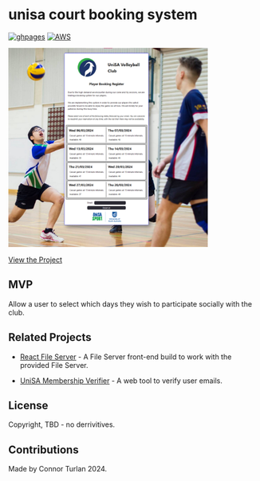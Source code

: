 # unisa court booking system

[![ghpages](https://github.com/connorturlan/unisa-court-booking/actions/workflows/ghpages-deploy.yml/badge.svg)](https://github.com/connorturlan/unisa-court-booking/actions/workflows/ghpages-deploy.yml) [![AWS](https://github.com/connorturlan/unisa-court-booking/actions/workflows/sam-deploy.yml/badge.svg)](https://github.com/connorturlan/unisa-court-booking/actions/workflows/sam-deploy.yml)

<img src="./docs/preview.png" height="400px" width="400px" />

[View the Project](https://connorturlan.github.io/unisa-court-booking/)

## MVP

Allow a user to select which days they wish to participate socially with the club.

<!-- ## Implementation -->

## Related Projects

- [React File Server](https://github.com/connorturlan/file-server-react) - A File Server front-end build to work with the provided File Server.

- [UniSA Membership Verifier](https://github.com/connorturlan/unisa-membership-verification) - A web tool to verify user emails.

## License

Copyright, TBD - no derrivitives.

## Contributions

Made by Connor Turlan 2024.
